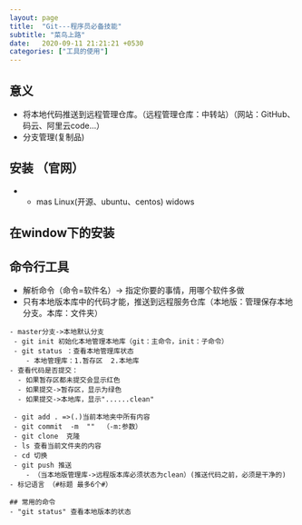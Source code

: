 ```yaml
---
layout: page
title:  "Git---程序员必备技能"
subtitle: "菜鸟上路"
date:   2020-09-11 21:21:21 +0530
categories: ["工具的使用"]
---
```


## 意义
- 将本地代码推送到远程管理仓库。（远程管理仓库：中转站）（网站：GitHub、码云、阿里云code...）
- 分支管理(复制品)

## 安装 （官网）
-  - mas     Linux(开源、ubuntu、centos)     widows

## 在window下的安装

## 命令行工具 
- 解析命令（命令=软件名）-> 指定你要的事情，用哪个软件多做
- 只有本地版本库中的代码才能，推送到远程服务仓库（本地版：管理保存本地分支。本库：文件夹）

```  命令 
- master分支->本地默认分支
 - git init 初始化本地管理本地库（git：主命令，init：子命令）
 - git status ：查看本地管理库状态
    - 本地管理库：1.暂存区  2.本地库
- 查看代码是否提交：
  - 如果暂存区都未提交会显示红色
  - 如果提交->暂存区，显示为绿色
  - 如果提交->本地库，显示"......clean"

```

```  命令 
 - git add . =>(.)当前本地夹中所有内容
 - git commit  -m  ""  （-m:参数）
 - git clone  克隆
 - ls 查看当前文件夹的内容
 - cd 切换
 - git push 推送
    - （当本地版管理库->远程版本库必须状态为clean）(推送代码之前，必须是干净的)
- 标记语言 （#标题 最多6个#）

## 常用的命令
- "git status" 查看本地版本的状态

```

